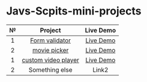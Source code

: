 # Javs-Scpits-mini-projects
| № | Project  | Live Demo  |
| :-----: | :-: | :-: |
| 1 | [Form validator](https://github.com/BogdanZots/Form-validator-Js-mini-projects-) |  [Live Demo ](https://bogdanzots.github.io/Form-validator-Js-mini-projects-/) |
| 2 | [movie picker](https://github.com/BogdanZots/film-picker-js-mini-projects) |[Live Demo](https://bogdanzots.github.io/film-picker-js-mini-projects/) |
| 1 | [custom video player](https://github.com/BogdanZots/Custom-video-playes-js-mini-projects) | [Live Demo](https://bogdanzots.github.io/Custom-video-playes-js-mini-projects/) |
| 2 | Something else | Link2 |
